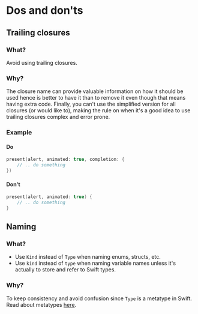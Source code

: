 # Dos and don'ts

## Trailing closures

### What?
Avoid using trailing closures.

### Why?
The closure name can provide valuable information on how it should be used hence is better to have it than to remove it even though that means having extra code. Finally, you can't use the simplified version for all closures (or would like to), making the rule on when it's a good idea to use trailing closures complex and error prone.

### Example

#### Do
```swift
present(alert, animated: true, completion: {
    // .. do something
})
```

#### Don't
```swift
present(alert, animated: true) {
    // .. do something
}
```

## Naming

### What?
- Use `Kind` instead of `Type` when naming enums, structs, etc.
- Use `kind` instead of `type` when naming variable names unless it's actually to store and refer to Swift types.

### Why?
To keep consistency and avoid confusion since `Type` is a metatype in Swift. Read about metatypes [here]( https://docs.swift.org/swift-book/ReferenceManual/Types.html#).
